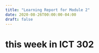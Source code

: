 ```yaml
---
title: "Learning Report for Module 2"
date: 2020-08-26T00:00:00-04:00
draft: false
---
```

# this week in ICT 302

